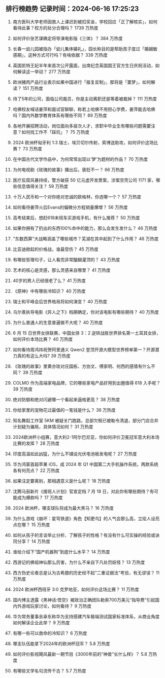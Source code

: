 
## 排行榜趋势 记录时间：2024-06-16 17:25:23
  
  1. 南方医科大学老师因救人上课迟到被扣奖金，学校回应「正了解核实」，如何看待此事？校方的处分合理吗？ 1739 万热度
    
  2. 如何评价张艺谋确定将导演电影版《三体》？ 384 万热度
    
  3. 长春一幼儿园被指办「幼儿集体婚礼」，园长称目的是帮助孩子度过「婚姻敏感期」，这种方式可行吗？有啥依据？ 339 万热度
    
  4. 英国凯特王妃半年来首次公开露面，出席纪念英国国王官方生日庆祝活动，如何解读这一举动？ 277 万热度
    
  5. 欧洲猪肉产品行业表示如果中国进行「报复反制」，那将是「噩梦」，如何解读？ 151 万热度
    
  6. 待了5年的公司，面临公司裁员，你是主动离职还是等着被裁掉？ 111 万热度
    
  7. 哈佛校友喊话姜萍和面试官聊聊，称若上哈佛不用担心学费，姜萍能去哈佛吗？国内外数学教育体系有哪些不同？ 89 万热度
    
  8. 各地开展招聘活动，岗位面向多层次人才，求职中毕业生有哪些问题需要注意？如何找工作不「踩坑」？ 75 万热度
    
  9. 2024 欧洲杯匈牙利 1:3 瑞士，埃贝切尔传射，索博送助攻，如何评价这场比赛？ 73 万热度
    
  10. 在中国古代文学作品中，为何常常出现以‘梦’为题材的作品？ 70 万热度
    
  11. 为何电视剧《玫瑰的故事》播出后，褒贬不一？ 66 万热度
    
  12. 医疗反腐风暴持续，警方破获 50 亿元虚开发票案，涉案空壳公司 1171 家，哪些信息值得关注？ 59 万热度
    
  13. 十万人民币和一个对你绝对忠诚的欧格林，你选哪一个？ 57 万热度
    
  14. 如何看待姜萍火后Evans的偏微分方程销量爆增？ 56 万热度
    
  15. 高考结束后，想赶618末班车买游戏手机，有什么推荐？ 50 万热度
    
  16. 如果你拥有了扔出的东西100%命中的能力，那么会发生发什么？ 46 万热度
    
  17. "东数西算"大战略涵盖了哪些城市？芜湖在其中起到了什么作用？ 46 万热度
    
  18. 比亚迪掀起的价格战，谁最受伤？ 45 万热度
    
  19. 有哪些哲理句子，让人看完非常醍醐灌顶的？ 43 万热度
    
  20. 艺术的核心是灵感，那么灵感来自哪里？ 41 万热度
    
  21. 40岁的男人已经很老了么？ 41 万热度
    
  22. 《原神》中有哪些冷知识？ 40 万热度
    
  23. 瑞士和平峰会后世界格局将如何演变？ 40 万热度
    
  24. 乌尔善执导电影《异人之下》档期确定，你对该电影有哪些期待？ 40 万热度
    
  25. 为什么普通人的生意普遍做不大呢？ 40 万热度
    
  26. 6 月 15 日世界女排联赛，中国女排 3：2 逆转战胜世界排名第一土耳其女排，如何评价本场比赛？ 40 万热度
    
  27. 如何看待周鸿祎祝贺阿里通义 Qwen2 登顶开源大模型世界榜单第一？开源潜力真的有这么大吗? 39 万热度
    
  28. 《玫瑰的故事》里黄亦玫对庄国栋、方协文、傅家明、何西的感情有什么不同？ 39 万热度
    
  29. COLMO 作为高端家电品牌，它的哪些家电产品好用到出圈值得 618 入手呢？ 39 万热度
    
  30. 绝对防御和绝对闪避哪一个看起来逼格更高？ 38 万热度
    
  31. 你给家里的宠物花过最值的一笔钱是什么？ 36 万热度
    
  32. 知名舞蹈工作室 5KM 被疑关门跑路，总部欠租已被勒令清退，部分门店合并计划疑为骗局，具体情况如何？ 31 万热度
    
  33. 2024欧洲杯小组赛，意大利2-1阿尔巴尼亚，你如何评价卫冕冠军意大利本场比赛的发挥？ 28 万热度
    
  34. 印度高温如此凶猛，为什么不铺设光伏电池板发电呢？ 27 万热度
    
  35. 华为鸿蒙首超苹果 iOS，成 2024 年 Q1 中国第二大手机操作系统，两款系统各有何亮点？ 22 万热度
    
  36. 如果注定要离别，那相遇意义是什么呢？ 18 万热度
    
  37. 沈腾马丽新片《接班人计划》官宣定档 7 月 18 日，对此你有哪些期待？有可能成为爆款吗？ 17 万热度
    
  38. 2024 欧洲杯，哪支球队将成为最大黑马？ 16 万热度
    
  39. 为什么游戏《崩坏：星穹铁道》角色【知更鸟】的人气会那么高，立绘人设亮点在哪？ 15 万热度
    
  40. 如何从孩子的言谈举止分析、了解孩子的性格？有没有什么可实操的经验或诀窍分享？ 14 万热度
    
  41. 谁给介绍下“国产机器狗”到底什么水平？ 14 万热度
    
  42. 西游记的佛祖神仙那么厉害，为什么不亲自下凡处罚妖怪？ 13 万热度
    
  43. 西方伪史论者总是认为古希腊的历史经不起“二重证据法”考验，有无谬误？ 11 万热度
    
  44. 2024 欧洲杯西班牙 3:0 克罗地亚，如何评价这场比赛？ 11 万热度
    
  45. 国内博主透露《黑神话:悟空》被政治正确团队勒索700万美元“指导费”引起国内外游戏玩家讨论，如何看待？ 9 万热度
    
  46. 华为常务董事余承东称华为支持搭建汽车极端测试国家标准体系，从商业角度如何解读企业此举？ 9 万热度
    
  47. 有哪一些可以救命的冷知识？ 6 万热度
    
  48. 哪支队伍能拿下2024年的欧洲杯冠军？ 5.8 万热度
    
  49. 如何评价影视飓风最新一期节目《3000年前的“神兽”长什么样》？ 5.8 万热度
    
  50. 有哪些文学名句流传千古？ 5.7 万热度
    